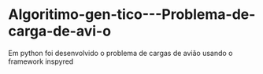 # Algoritimo-gen-tico---Problema-de-carga-de-avi-o
Em python foi desenvolvido o problema de cargas de avião usando o framework inspyred
